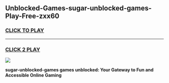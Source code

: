 
## Unblocked-Games-sugar-unblocked-games-Play-Free-zxx60
<h3>
<a href="https://premium76.site?title=sugar-unblocked-games&ref=15A">CLICK TO PLAY</a></h3>
<hr>

<h3>
<a href="https://premium76.site?title=sugar-unblocked-games&ref=15A">CLICK 2 PLAY</a>
  
</h3>

<a href="https://premium76.site?title=sugar-unblocked-games&ref=15A"><img src="https://clearcache.store/games.png"></a>


**sugar-unblocked-games games unblocked: Your Gateway to Fun and Accessible Online Gaming**
